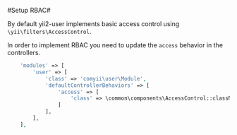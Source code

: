 #Setup RBAC#

By default yii2-user implements basic access control using `\yii\filters\AccessControl`.

In order to implement RBAC you need to update the `access` behavior in the controllers.

```php
    'modules' => [
        'user' => [
            'class' => 'comyii\user\Module',
            'defaultControllerBehaviors' => [
                'access' => [
                    'class' => \common\components\AccessControl::className(),
                ]
            ],
        ],
    ],
```



